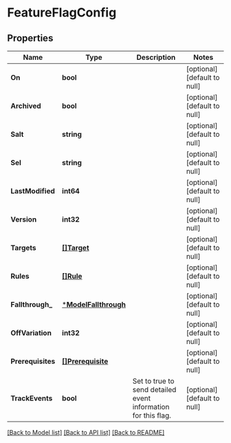 # FeatureFlagConfig

## Properties
Name | Type | Description | Notes
------------ | ------------- | ------------- | -------------
**On** | **bool** |  | [optional] [default to null]
**Archived** | **bool** |  | [optional] [default to null]
**Salt** | **string** |  | [optional] [default to null]
**Sel** | **string** |  | [optional] [default to null]
**LastModified** | **int64** |  | [optional] [default to null]
**Version** | **int32** |  | [optional] [default to null]
**Targets** | [**[]Target**](Target.md) |  | [optional] [default to null]
**Rules** | [**[]Rule**](Rule.md) |  | [optional] [default to null]
**Fallthrough_** | [***ModelFallthrough**](Fallthrough.md) |  | [optional] [default to null]
**OffVariation** | **int32** |  | [optional] [default to null]
**Prerequisites** | [**[]Prerequisite**](Prerequisite.md) |  | [optional] [default to null]
**TrackEvents** | **bool** | Set to true to send detailed event information for this flag. | [optional] [default to null]

[[Back to Model list]](../README.md#documentation-for-models) [[Back to API list]](../README.md#documentation-for-api-endpoints) [[Back to README]](../README.md)


